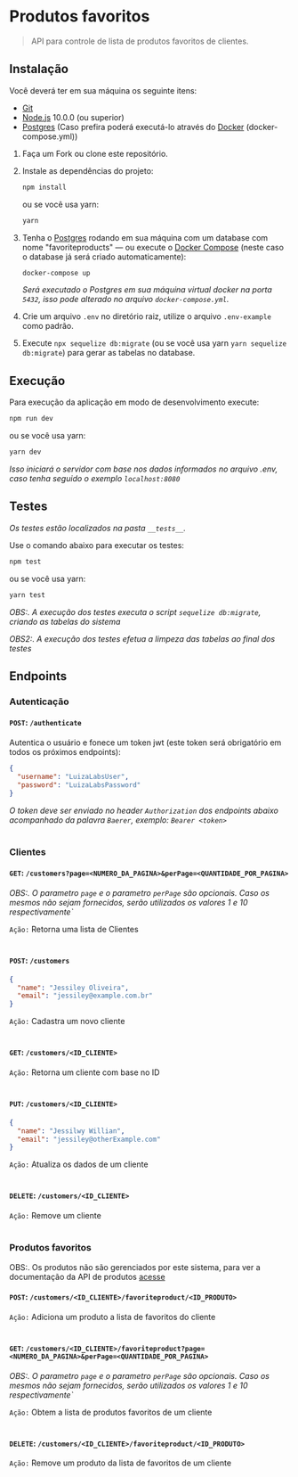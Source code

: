 # Produtos favoritos
> API para controle de lista de produtos favoritos de clientes.

## Instalação

Você deverá ter em sua máquina os seguinte itens:
- [Git](http://git-scm.com/) 
- [Node.js](http://nodejs.org/) 10.0.0 (ou superior)
- [Postgres](https://www.postgresql.org/download/) (Caso prefira poderá executá-lo através do [Docker](https://www.docker.com/) (docker-compose.yml))

1. Faça um Fork ou clone este repositório.

2. Instale as dependências do projeto:

   ```sh
   npm install
   ```

   ou se você usa yarn:

   ```sh
   yarn
   ```
   
3. Tenha o [Postgres](https://www.postgresql.org/) rodando em sua máquina com um database com nome "favoriteproducts" — ou execute o [Docker Compose](https://docs.docker.com/compose/) (neste caso o database já será criado automaticamente):

   ```sh
   docker-compose up
   ```

   _Será executado o Postgres em sua máquina virtual docker na porta `5432`, isso pode alterado no arquivo `docker-compose.yml`._
   
 4. Crie um arquivo `.env` no diretório raiz, utilize o arquivo `.env-example` como padrão.
 
 5. Execute ```npx sequelize db:migrate``` (ou se você usa yarn ```yarn sequelize db:migrate```) para gerar as tabelas no database.
 
 ## Execução

Para execução da aplicação em modo de desenvolvimento execute:

```sh
npm run dev
```

   ou se você usa yarn:

```sh
yarn dev
```

_Isso iniciará o servidor com base nos dados informados no arquivo .env, caso tenha seguido o exemplo `localhost:8080`_

## Testes

_Os testes estão localizados na pasta `__tests__`._

Use o comando abaixo para executar os testes:

```sh
npm test
```

   ou se você usa yarn:

```sh
yarn test
```

_OBS:. A execução dos testes executa o script ```sequelize db:migrate```, criando as tabelas do sistema_

_OBS2:. A execução dos testes efetua a limpeza das tabelas ao final dos testes_

## Endpoints

### Autenticação

#### `POST`: `/authenticate`

Autentica o usuário e fonece um token jwt (este token será obrigatório em todos os próximos endpoints):

```json
{
  "username": "LuizaLabsUser",
  "password": "LuizaLabsPassword"
}
```

_O token deve ser enviado no header `Authorization` dos endpoints abaixo acompanhado da palavra `Baerer`, exemplo: `Bearer <token>`_
#

### Clientes

#### `GET`: `/customers?page=<NUMERO_DA_PAGINA>&perPage=<QUANTIDADE_POR_PAGINA>`

_OBS:. O parametro `page` e o parametro `perPage` são opcionais. Caso os mesmos não sejam fornecidos, serão utilizados os valores 1 e 10 respectivamente`_

`Ação:` Retorna uma lista de Clientes
#

#### `POST`: `/customers`

```json
{
  "name": "Jessiley Oliveira",
  "email": "jessiley@example.com.br"
}
```

`Ação:` Cadastra um novo cliente
#

#### `GET`: `/customers/<ID_CLIENTE>`

`Ação:` Retorna um cliente com base no ID
#

#### `PUT`: `/customers/<ID_CLIENTE>`

```json
{
  "name": "Jessilwy Willian",
  "email": "jessiley@otherExample.com"
}
```

`Ação:` Atualiza os dados de um cliente
#

#### `DELETE`: `/customers/<ID_CLIENTE>`

`Ação:` Remove um cliente
#

### Produtos favoritos

OBS:. Os produtos não são gerenciados por este sistema, para ver a documentação da API de produtos [acesse](https://gist.github.com/Bgouveia/9e043a3eba439489a35e70d1b5ea08ec)

#### `POST`: `/customers/<ID_CLIENTE>/favoriteproduct/<ID_PRODUTO>`

`Ação:` Adiciona um produto a lista de favoritos do cliente
#

#### `GET`: `/customers/<ID_CLIENTE>/favoriteproduct?page=<NUMERO_DA_PAGINA>&perPage=<QUANTIDADE_POR_PAGINA>`

_OBS:. O parametro `page` e o parametro `perPage` são opcionais. Caso os mesmos não sejam fornecidos, serão utilizados os valores 1 e 10 respectivamente`_

`Ação:` Obtem a lista de produtos favoritos de um cliente
#

#### `DELETE`: `/customers/<ID_CLIENTE>/favoriteproduct/<ID_PRODUTO>`

`Ação:` Remove um produto da lista de favoritos de um cliente
